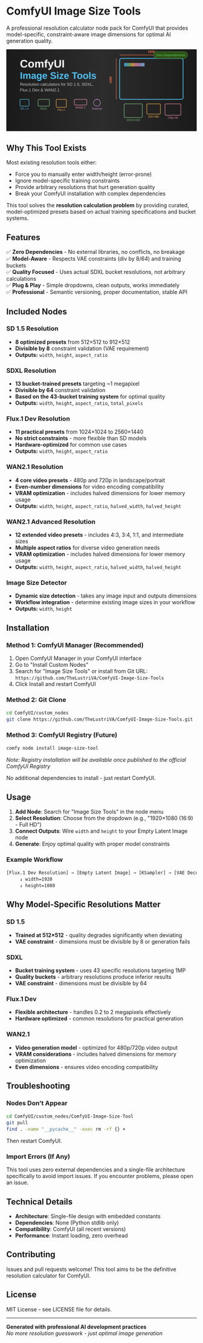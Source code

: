 # ComfyUI Image Size Tools

A professional resolution calculator node pack for ComfyUI that provides model-specific, constraint-aware image dimensions for optimal AI generation quality.

![ComfyUI Image Size Tools Banner](assets/banner.svg)

## Why This Tool Exists

Most existing resolution tools either:

- Force you to manually enter width/height (error-prone)
- Ignore model-specific training constraints
- Provide arbitrary resolutions that hurt generation quality
- Break your ComfyUI installation with complex dependencies

This tool solves the **resolution calculation problem** by providing curated, model-optimized presets based on actual training specifications and bucket systems.

## Features

✅ **Zero Dependencies** - No external libraries, no conflicts, no breakage  
✅ **Model-Aware** - Respects VAE constraints (div by 8/64) and training buckets  
✅ **Quality Focused** - Uses actual SDXL bucket resolutions, not arbitrary calculations  
✅ **Plug & Play** - Simple dropdowns, clean outputs, works immediately  
✅ **Professional** - Semantic versioning, proper documentation, stable API  

## Included Nodes

### SD 1.5 Resolution

- **8 optimized presets** from 512×512 to 912×512
- **Divisible by 8** constraint validation (VAE requirement)
- **Outputs:** `width`, `height`, `aspect_ratio`

### SDXL Resolution  

- **13 bucket-trained presets** targeting ~1 megapixel
- **Divisible by 64** constraint validation
- **Based on the 43-bucket training system** for optimal quality
- **Outputs:** `width`, `height`, `aspect_ratio`, `total_pixels`

### Flux.1 Dev Resolution

- **11 practical presets** from 1024×1024 to 2560×1440
- **No strict constraints** - more flexible than SD models
- **Hardware-optimized** for common use cases
- **Outputs:** `width`, `height`, `aspect_ratio`

### WAN2.1 Resolution

- **4 core video presets** - 480p and 720p in landscape/portrait
- **Even-number dimensions** for video encoding compatibility
- **VRAM optimization** - includes halved dimensions for lower memory usage
- **Outputs:** `width`, `height`, `aspect_ratio`, `halved_width`, `halved_height`

### WAN2.1 Advanced Resolution

- **12 extended video presets** - includes 4:3, 3:4, 1:1, and intermediate sizes
- **Multiple aspect ratios** for diverse video generation needs
- **VRAM optimization** - includes halved dimensions for lower memory usage
- **Outputs:** `width`, `height`, `aspect_ratio`, `halved_width`, `halved_height`

### Image Size Detector

- **Dynamic size detection** - takes any image input and outputs dimensions
- **Workflow integration** - determine existing image sizes in your workflow
- **Outputs:** `width`, `height`

## Installation

### Method 1: ComfyUI Manager (Recommended)

1. Open ComfyUI Manager in your ComfyUI interface
2. Go to "Install Custom Nodes"
3. Search for "Image Size Tools" or install from Git URL: `https://github.com/TheLustriVA/ComfyUI-Image-Size-Tools`
4. Click Install and restart ComfyUI

### Method 2: Git Clone  

```bash
cd ComfyUI/custom_nodes
git clone https://github.com/TheLustriVA/ComfyUI-Image-Size-Tools.git
```

### Method 3: ComfyUI Registry (Future)

```bash
comfy node install image-size-tool
```

*Note: Registry installation will be available once published to the official ComfyUI Registry*

No additional dependencies to install - just restart ComfyUI.

## Usage

1. **Add Node**: Search for "Image Size Tools" in the node menu
2. **Select Resolution**: Choose from the dropdown (e.g., "1920×1080 (16:9) - Full HD")
3. **Connect Outputs**: Wire `width` and `height` to your Empty Latent Image node
4. **Generate**: Enjoy optimal quality with proper model constraints

### Example Workflow

```txt
[Flux.1 Dev Resolution] → [Empty Latent Image] → [KSampler] → [VAE Decode] → [Save Image]
     ↓ width=1920
     ↓ height=1080
```

## Why Model-Specific Resolutions Matter

### SD 1.5

- **Trained at 512×512** - quality degrades significantly when deviating
- **VAE constraint** - dimensions must be divisible by 8 or generation fails

### SDXL  

- **Bucket training system** - uses 43 specific resolutions targeting 1MP
- **Quality buckets** - arbitrary resolutions produce inferior results
- **VAE constraint** - dimensions must be divisible by 64

### Flux.1 Dev

- **Flexible architecture** - handles 0.2 to 2 megapixels effectively  
- **Hardware optimized** - common resolutions for practical generation

### WAN2.1

- **Video generation model** - optimized for 480p/720p video output
- **VRAM considerations** - includes halved dimensions for memory optimization
- **Even dimensions** - ensures video encoding compatibility

## Troubleshooting

### Nodes Don't Appear

```bash
cd ComfyUI/custom_nodes/ComfyUI-Image-Size-Tool
git pull
find . -name "__pycache__" -exec rm -rf {} +
```

Then restart ComfyUI.

### Import Errors (If Any)

This tool uses zero external dependencies and a single-file architecture specifically to avoid import issues. If you encounter problems, please open an issue.

## Technical Details

- **Architecture**: Single-file design with embedded constants
- **Dependencies**: None (Python stdlib only)
- **Compatibility**: ComfyUI (all recent versions)
- **Performance**: Instant loading, zero overhead

## Contributing

Issues and pull requests welcome! This tool aims to be the definitive resolution calculator for ComfyUI.

## License

MIT License - see LICENSE file for details.

---

**Generated with professional AI development practices**  
*No more resolution guesswork - just optimal image generation*
